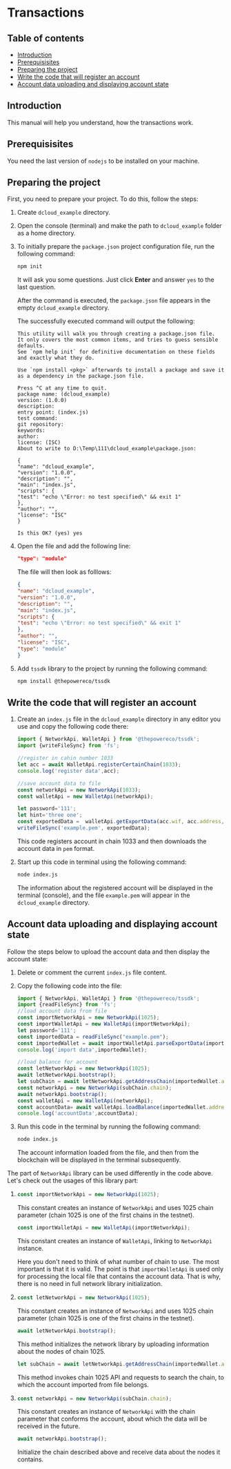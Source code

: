 # Transactions

## Table of contents

<!-- START doctoc generated TOC please keep comment here to allow auto update -->
<!-- DON'T EDIT THIS SECTION, INSTEAD RE-RUN doctoc TO UPDATE -->

- [Introduction](#introduction)
- [Prerequisisites](#prerequisisites)
- [Preparing the project](#preparing-the-project)
- [Write the code that will register an account](#write-the-code-that-will-register-an-account)
- [Account data uploading and displaying account state](#account-data-uploading-and-displaying-account-state)

<!-- END doctoc generated TOC please keep comment here to allow auto update -->


## Introduction

This manual will help you understand, how the transactions work.

## Prerequisisites

You need the last version of `nodejs` to be installed on your machine.

## Preparing the project

First, you need to prepare your project. To do this, follow the steps:

1. Create `dcloud_example` directory.
2. Open the console (terminal) and make the path to `dcloud_example` folder as a home directory.
3. To initially prepare the `package.json` project configuration file, run the following command:

   ```bash
   npm init
   ```

   It will ask you some questions. Just click **Enter** and answer `yes` to the last question.

   After the command is executed, the `package.json` file appears in the empty `dcloud_example` directory.

   The successfully executed command will output the following:

   ```text
   This utility will walk you through creating a package.json file.
   It only covers the most common items, and tries to guess sensible defaults.
   See `npm help init` for definitive documentation on these fields and exactly what they do.

   Use `npm install <pkg>` afterwards to install a package and save it as a dependency in the package.json file.

   Press ^C at any time to quit.
   package name: (dcloud_example)
   version: (1.0.0)
   description:
   entry point: (index.js)
   test command:
   git repository:
   keywords:
   author:
   license: (ISC)
   About to write to D:\Temp\111\dcloud_example\package.json:

   {
   "name": "dcloud_example",
   "version": "1.0.0",
   "description": "",
   "main": "index.js",
   "scripts": {
   "test": "echo \"Error: no test specified\" && exit 1"
   },
   "author": "",
   "license": "ISC"
   }

   Is this OK? (yes) yes
   ```

4. Open the file and add the following line:

   ```json
   "type": "module"
   ```
   
   The file will then look as folllows:

   ```json
   {
   "name": "dcloud_example",
   "version": "1.0.0",
   "description": "",
   "main": "index.js",
   "scripts": {
   "test": "echo \"Error: no test specified\" && exit 1"
   },
   "author": "",
   "license": "ISC",
   "type": "module"
   }
   ```

5. Add `tssdk` library to the project by running the following command:

   ```bash
   npm install @thepowereco/tssdk
   ```

## Write the code that will register an account

1. Create an `index.js` file in the `dcloud_example` directory in any editor you use and copy the following code there:

   ```javascript
   import { NetworkApi, WalletApi } from '@thepowereco/tssdk';
   import {writeFileSync} from 'fs';

   //register in cahin number 1033
   let acc = await WalletApi.registerCertainChain(1033);
   console.log('register data',acc);

   //save account data to file
   const networkApi = new NetworkApi(1033);
   const walletApi = new WalletApi(networkApi);

   let password='111';
   let hint='three one';
   const exportedData =  walletApi.getExportData(acc.wif, acc.address, password, hint);
   writeFileSync('example.pem', exportedData);
   ```
   
   This code registers account in chain 1033 and then downloads the account data in `pem` format.

2. Start up this code in terminal using the following command:

   ```bash
   node index.js
   ```
   
   The information about the registered account will be displayed in the terminal (console), and the file `example.pem` will appear in the `dcloud_example` directory.

## Account data uploading and displaying account state

Follow the steps below to upload the account data and then display the account state:

1. Delete or comment the current `index.js` file content.
2. Copy the following code into the file:

   ```javascript
   import { NetworkApi, WalletApi } from '@thepowereco/tssdk';
   import {readFileSync} from 'fs';
   //load account data from file
   const importNetworkApi = new NetworkApi(1025);
   const importWalletApi = new WalletApi(importNetworkApi);
   let password='111';
   const importedData = readFileSync("example.pem");
   const importedWallet = await importWalletApi.parseExportData(importedData.toString(), password);
   console.log('import data',importedWallet);

   //load balance for account
   const letNetworkApi = new NetworkApi(1025);
   await letNetworkApi.bootstrap();
   let subChain = await letNetworkApi.getAddressChain(importedWallet.address);
   const networkApi = new NetworkApi(subChain.chain);
   await networkApi.bootstrap();
   const walletApi = new WalletApi(networkApi);
   const accountData= await walletApi.loadBalance(importedWallet.address);
   console.log('accountData',accountData);
   ```
   
3. Run this code in the terminal by running the following command:

   ```bash
   node index.js
   ```

   The account information loaded from the file, and then from the blockchain will be displayed in the terminal subsequently.

The part of `NetworkApi` library can be used differently in the code above. Let's check out the usages of this library part:

1. ```javascript
   const importNetworkApi = new NetworkApi(1025);
   ```
   
   This constant creates an instance of `NetworkApi` and uses 1025 chain parameter (chain 1025 is one of the first chains in the testnet).

   ```javascript
   const importWalletApi = new WalletApi(importNetworkApi);
   ```
   
   This constant creates an instance of `WalletApi`, linking to `NetworkApi` instance.

   Here you don't need to think of what number of chain to use. The most important is that it is valid. The point is that `importWalletApi` is used only for processing the local file that contains the account data. That is why, there is no need in full network library initialization.

2. ```javascript
   const letNetworkApi = new NetworkApi(1025);
   ```

   This constant creates an instance of `NetworkApi` and uses 1025 chain parameter (chain 1025 is one of the first chains in the testnet).

   ```javascript
   await letNetworkApi.bootstrap();
   ```
   
   This method initializes the network library by uploading information about the nodes of chain 1025.

   ```javascript
   let subChain = await letNetworkApi.getAddressChain(importedWallet.address);
   ```
   
   This method invokes chain 1025 API and requests to search the chain, to which the account imported from file belongs.

3. ```javascript
   const networkApi = new NetworkApi(subChain.chain);
   ```
   
   This constant creates an instance of `NetworkApi` with the chain parameter that conforms the account, about which the data will be received in the future.

   ```javascript
   await networkApi.bootstrap();
   ```
   
   Initialize the chain described above and receive data about the nodes it contains.